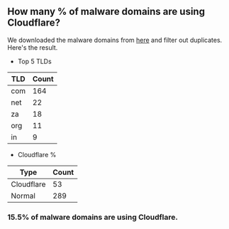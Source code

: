 ## How many % of malware domains are using Cloudflare?


We downloaded the malware domains from [here](https://urlhaus.abuse.ch) and filter out duplicates.
Here's the result.


[//]: # (start replacement)


- Top 5 TLDs

| TLD | Count |
| --- | --- |
| com | 164 |
| net | 22 |
| za | 18 |
| org | 11 |
| in | 9 |


- Cloudflare %

| Type | Count |
| --- | --- |
| Cloudflare | 53 |
| Normal | 289 |


### 15.5% of malware domains are using Cloudflare.